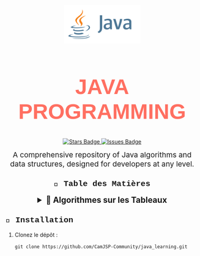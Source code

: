 <div align="center">
  <img src="./java.svg" alt="Java Logo" width="200" style="animation: zoomIn 3s infinite;">
</div>

<h1 align="center" style="font-family: 'Montserrat', sans-serif; font-size: 3.5rem; color: #ff6f61;">
  <b>JAVA PROGRAMMING</b>
</h1>

<p align="center">
  <a href="https://github.com/CamJSP-Community/java_learning">
    <img src="https://img.shields.io/github/stars/CamJSP-Community/java_learning?style=for-the-badge&color=brightgreen" alt="Stars Badge"/>
  </a>
  <a href="https://github.com/CamJSP-Community/java_learning/issues">
    <img src="https://img.shields.io/github/issues/CamJSP-Community/java_learning?style=for-the-badge&color=blue" alt="Issues Badge"/>
  </a>
</p>

<p align="center" style="font-size: 1.2rem; max-width: 700px; margin: 0 auto;">
  A comprehensive repository of Java algorithms and data structures, designed for developers at any level.
</p>

<h2 align="center" style="font-family: 'Courier New', monospace;">📑 Table des Matières</h2>

<div align="center">
  <details>
    <summary style="cursor: pointer; font-size: 1.5em; font-weight: bold;">🔹 Algorithmes sur les Tableaux</summary>
    <ul style="font-size: 1.2rem;">
      <li>Recherche</li>
      <li>Manipulation des tableaux</li>
    </ul>
  </details>
</div>

<h2 style="font-family: 'Courier New', monospace;">🔧 Installation</h2>
<ol>
  <li>Clonez le dépôt :
    <pre><code>git clone https://github.com/CamJSP-Community/java_learning.git</code></pre>
  </li>
  <!-- Reste du contenu -->
</ol>
